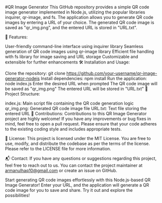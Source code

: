 #QR Image Generator
This GitHub repository provides a simple QR code image generator implemented in Node.js, utilizing the popular libraries inquirer, qr-image, and fs. The application allows you to generate QR code images by entering a URL of your choice. The generated QR code image is saved as "qr_img.png", and the entered URL is stored in "URL.txt".

🚀 Features:

User-friendly command-line interface using inquirer library
Seamless generation of QR code images using qr-image library
Efficient file handling with fs library for image saving and URL storage
Customizable and extensible for further enhancements
🛠️ Installation and Usage:

Clone the repository: git clone https://github.com/your-username/qr-image-generator-nodejs
Install dependencies: npm install
Run the application: node index.js
Enter the desired URL when prompted
The QR code image will be saved as "qr_img.png"
The entered URL will be stored in "URL.txt"
📁 Project Structure:

index.js: Main script file containing the QR code generation logic
qr_img.png: Generated QR code image file
URL.txt: Text file storing the entered URL
🤝 Contributions:
Contributions to this QR Image Generator project are highly welcome! If you have any improvements or bug fixes in mind, feel free to open a pull request. Please ensure that your code adheres to the existing coding style and includes appropriate tests.

📄 License:
This project is licensed under the MIT License. You are free to use, modify, and distribute the codebase as per the terms of the license. Please refer to the LICENSE file for more information.

📬 Contact:
If you have any questions or suggestions regarding this project, feel free to reach out to us. You can contact the project maintainer at armanulhaq10@gmail.com or create an issue on GitHub.

Start generating QR code images effortlessly with this Node.js-based QR Image Generator! Enter your URL, and the application will generate a QR code image for you to save and share. Try it out and explore the possibilities!
